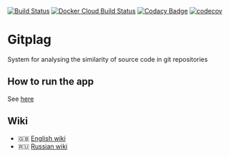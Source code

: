 [![Build Status](https://travis-ci.com/nikita715/redink.svg?token=jEarESup48JrjMXis6e8&branch=dev)](https://travis-ci.com/nikita715/gitplag)
[![Docker Cloud Build Status](https://img.shields.io/docker/cloud/build/nikstep/redink.svg)](https://hub.docker.com/r/nikstep/gitplag)
[![Codacy Badge](https://api.codacy.com/project/badge/Grade/8ae7b38917ff48dca84f448b40cc2607)](https://www.codacy.com/app/nikita715/gitplag?utm_source=github.com&amp;utm_medium=referral&amp;utm_content=nikita715/redink&amp;utm_campaign=Badge_Grade)
[![codecov](https://codecov.io/gh/nikita715/gitplag/branch/dev/graph/badge.svg)](https://codecov.io/gh/nikita715/gitplag)
# Gitplag

System for analysing the similarity of source code in git repositories

## How to run the app

See [here](https://github.com/nikita715/gitplag/wiki/Launch)

## Wiki
* 🇬🇧 [English wiki](https://github.com/nikita715/gitplag/wiki/Docs_en)
* 🇷🇺 [Russian wiki](https://github.com/nikita715/gitplag/wiki/Docs_ru)
